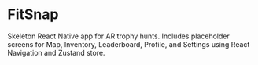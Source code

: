 # FitSnap

Skeleton React Native app for AR trophy hunts. Includes placeholder screens for Map, Inventory, Leaderboard, Profile, and Settings using React Navigation and Zustand store.
